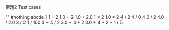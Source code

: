 宿題2 
Test cases 

"" #nothing
abcde
1
1 + 2
1.0 + 2
1.0 + 2.0
1 * 2
1.0 * 2
4 / 2
4 / 0 
4.0 / 2
4.0 / 2.0
3 / 2
1 / 100
3 + 4 / 2
3.0 + 4 * 2
3.0 + 4 * 2 − 1 / 5
